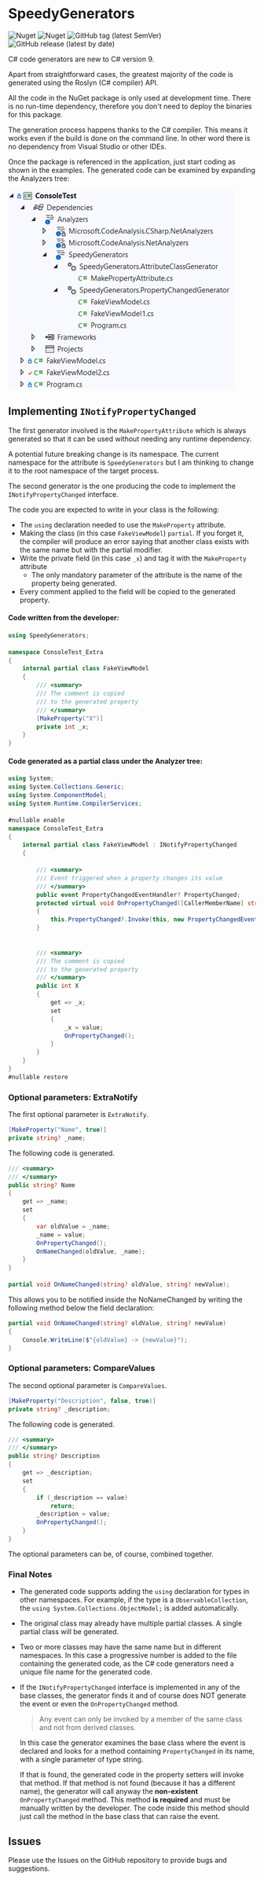 # SpeedyGenerators

![Nuget](https://img.shields.io/nuget/v/SpeedyGenerators)  ![Nuget](https://img.shields.io/nuget/dt/SpeedyGenerators)  ![GitHub tag (latest SemVer)](https://img.shields.io/github/v/tag/raffaeler/SpeedyGenerators)  ![GitHub release (latest by date)](https://img.shields.io/github/v/release/raffaeler/SpeedyGenerators) 

C# code generators are new to C# version 9.

Apart from straightforward cases, the greatest majority of the code is generated using the Roslyn (C# compiler) API.

All the code in the NuGet package is only used at development time. There is no run-time dependency, therefore you don't need to deploy the binaries for this package.

The generation process happens thanks to the C# compiler. This means it works even if the build is done on the command line. In other word there is no dependency from Visual Studio or other IDEs.

Once the package is referenced in the application, just start coding as shown in the examples. The generated code can be examined by expanding the Analyzers tree:

![image-20211026173825724](images/README/image-20211026173825724.png)

## Implementing `INotifyPropertyChanged`

The first generator involved is the `MakePropertyAttribute` which is always generated so that it can be used without needing any runtime dependency.

A potential future breaking change is its namespace. The current namespace for the attribute is `SpeedyGenerators` but I am thinking to change it to the root namespace of the target process.

The second generator is the one producing the code to implement the `INotifyPropertyChanged` interface.

The code you are expected to write in your class is the following:

- The `using` declaration needed to use the `MakeProperty` attribute.
- Making the class (in this case `FakeViewModel`) `partial`. If you forget it, the compiler will produce an error saying that another class exists with the same name but with the partial modifier.
- Write the private field (in this case `_x`) and tag it with the `MakeProperty` attribute
  - The only mandatory parameter of the attribute is the name of the property being generated.
- Every comment applied to the field will be copied to the generated property.

#### Code written from the developer:

```c#
using SpeedyGenerators;

namespace ConsoleTest_Extra
{
    internal partial class FakeViewModel
    {
        /// <summary>
        /// The comment is copied
        /// to the generated property
        /// </summary>
        [MakeProperty("X")]
        private int _x;
    }
}
```



#### Code generated as a partial class under the Analyzer tree:

```C#
using System;
using System.Collections.Generic;
using System.ComponentModel;
using System.Runtime.CompilerServices;

#nullable enable
namespace ConsoleTest_Extra
{
    internal partial class FakeViewModel : INotifyPropertyChanged
    {
        
        /// <summary>
        /// Event triggered when a property changes its value
        /// </summary>
        public event PropertyChangedEventHandler? PropertyChanged;
        protected virtual void OnPropertyChanged([CallerMemberName] string? propertyName = null)
        {
            this.PropertyChanged?.Invoke(this, new PropertyChangedEventArgs(propertyName));
        }

        
        /// <summary>
        /// The comment is copied
        /// to the generated property
        /// </summary>
        public int X
        {
            get => _x;
            set
            {
                _x = value;
                OnPropertyChanged();
            }
        }
    }
}
#nullable restore

```



### Optional parameters: ExtraNotify

The first optional parameter is `ExtraNotify`.

```C#
[MakeProperty("Name", true)]
private string? _name;
```

The following code is generated.

```C#
/// <summary>
/// </summary>
public string? Name
{
    get => _name;
    set
    {
        var oldValue = _name;
        _name = value;
        OnPropertyChanged();
        OnNameChanged(oldValue, _name);
    }
}

partial void OnNameChanged(string? oldValue, string? newValue);
```

This allows you to be notified inside the NoNameChanged by writing the following method below the field declaration:

```C#
partial void OnNameChanged(string? oldValue, string? newValue)
{
    Console.WriteLine($"{oldValue} -> {newValue}");
}
```



### Optional parameters: CompareValues

The second optional parameter is `CompareValues`.

```C#
[MakeProperty("Description", false, true)]
private string? _description;
```

The following code is generated.

```C#
/// <summary>
/// </summary>
public string? Description
{
    get => _description;
    set
    {
        if (_description == value)
            return;
        _description = value;
        OnPropertyChanged();
    }
}
```

The optional parameters can be, of course, combined together.

### Final Notes

* The generated code supports adding the `using` declaration for types in other namespaces. For example, if the type is a `ObservableCollection`, the `using System.Collections.ObjectModel;` is added automatically.

* The original class may already have multiple partial classes. A single partial class will be generated.

* Two or more classes may have the same name but in different namespaces. In this case a progressive number is added to the file containing the generated code, as the C# code generators need a unique file name for the generated code.

* If the `INotifyPropertyChanged` interface is implemented in any of the base classes, the generator finds it and of course does NOT generate the event or even the `OnPropertyChanged` method.

  > Any event can only be invoked by a member of the same class and not from derived classes.

  In this case the generator examines the base class where the event is declared and looks for a method containing `PropertyChanged` in its name, with a single parameter of type string.

  If that is found, the generated code in the property setters will invoke that method.
  If that method is not found (because it has a different name), the generator will call anyway the **non-existent** `OnPropertyChanged` method. This method **is required** and must be manually written by the developer. The code inside this method should just call the method in the base class that can raise the event.



## Issues

Please use the Issues on the GitHub repository to provide bugs and suggestions.
